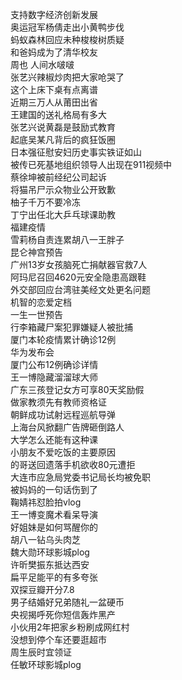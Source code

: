 支持数字经济创新发展  
奥运冠军杨倩走出小黄鸭步伐  
蚂蚁森林回应未种梭梭树质疑  
和爸妈成为了清华校友  
周也 人间水啵啵  
张艺兴辣椒炒肉把大家呛哭了  
这个上床下桌有点离谱  
近期三万人从莆田出省  
王建国的送礼格局有多大  
张艺兴说黄磊是鼓励式教育  
起底吴某凡背后的疯狂饭圈  
日本强征慰安妇历史事实铁证如山  
被传已死基地组织领导人出现在911视频中  
蔡徐坤被前经纪公司起诉  
将猫吊尸示众物业公开致歉  
柚子千万不要冷冻  
丁宁出任北大乒乓球课助教  
福建疫情  
雪莉杨自责连累胡八一王胖子  
昆仑神宫预告  
广州13岁女孩脑死亡捐献器官救7人  
阿玛尼召回4620元安全隐患高跟鞋  
外交部回应台湾驻美经文处更名问题  
机智的恋爱定档  
一生一世预告  
行李箱藏尸案犯罪嫌疑人被批捕  
厦门本轮疫情累计确诊12例  
华为发布会  
厦门公布12例确诊详情  
王一博隐藏溜溜球大师  
广东三孩登记女方可享80天奖励假  
做家教须先有教师资格证  
朝鲜成功试射远程巡航导弹  
上海台风掀翻广告牌砸倒路人  
大学怎么还能有这种课  
小朋友不爱吃饭的主要原因  
的哥送回遗落手机欲收80元遭拒  
大连市应急局党委书记局长均被免职  
被妈妈的一句话伤到了  
鞠婧祎怼脸拍vlog  
王一博变魔术看呆导演  
好姐妹是如何骂醒你的  
胡八一钻乌头肉芝  
魏大勋环球影城plog  
许昕樊振东抵达西安  
扁平足能平的有多夸张  
双探豆瓣开分7.8  
男子结婚好兄弟随礼一盆硬币  
央视揭呼死你短信轰炸黑产  
小伙用2年把家乡粉刷成网红村  
没想到停个车还要逛超市  
周生辰时宜领证  
任敏环球影城plog  
